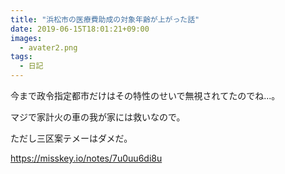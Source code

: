 ```yaml
---
title: "浜松市の医療費助成の対象年齢が上がった話"
date: 2019-06-15T18:01:21+09:00
images: 
  - avater2.png
tags: 
  - 日記
---
```

今まで政令指定都市だけはその特性のせいで無視されてたのでね...。

マジで家計火の車の我が家には救いなので。

ただし三区案テメーはダメだ。

https://misskey.io/notes/7u0uu6di8u